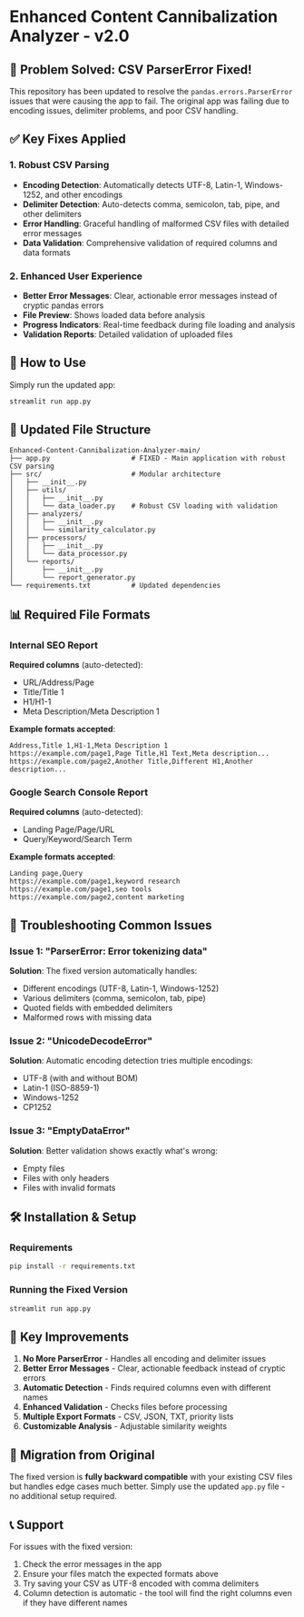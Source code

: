 # Enhanced Content Cannibalization Analyzer - v2.0

## 🚨 Problem Solved: CSV ParserError Fixed!

This repository has been updated to resolve the `pandas.errors.ParserError` issues that were causing the app to fail. The original app was failing due to encoding issues, delimiter problems, and poor CSV handling.

## ✅ Key Fixes Applied

### 1. **Robust CSV Parsing**
- **Encoding Detection**: Automatically detects UTF-8, Latin-1, Windows-1252, and other encodings
- **Delimiter Detection**: Auto-detects comma, semicolon, tab, pipe, and other delimiters
- **Error Handling**: Graceful handling of malformed CSV files with detailed error messages
- **Data Validation**: Comprehensive validation of required columns and data formats

### 2. **Enhanced User Experience**
- **Better Error Messages**: Clear, actionable error messages instead of cryptic pandas errors
- **File Preview**: Shows loaded data before analysis
- **Progress Indicators**: Real-time feedback during file loading and analysis
- **Validation Reports**: Detailed validation of uploaded files

## 🚀 How to Use

Simply run the updated app:
```bash
streamlit run app.py
```

## 📁 Updated File Structure

```
Enhanced-Content-Cannibalization-Analyzer-main/
├── app.py                    # FIXED - Main application with robust CSV parsing
├── src/                      # Modular architecture
│   ├── __init__.py
│   ├── utils/
│   │   ├── __init__.py
│   │   └── data_loader.py    # Robust CSV loading with validation
│   ├── analyzers/
│   │   ├── __init__.py
│   │   └── similarity_calculator.py
│   ├── processors/
│   │   ├── __init__.py
│   │   └── data_processor.py
│   └── reports/
│       ├── __init__.py
│       └── report_generator.py
└── requirements.txt          # Updated dependencies
```

## 📊 Required File Formats

### Internal SEO Report
**Required columns** (auto-detected):
- URL/Address/Page
- Title/Title 1
- H1/H1-1
- Meta Description/Meta Description 1

**Example formats accepted**:
```csv
Address,Title 1,H1-1,Meta Description 1
https://example.com/page1,Page Title,H1 Text,Meta description...
https://example.com/page2,Another Title,Different H1,Another description...
```

### Google Search Console Report
**Required columns** (auto-detected):
- Landing Page/Page/URL
- Query/Keyword/Search Term

**Example formats accepted**:
```csv
Landing page,Query
https://example.com/page1,keyword research
https://example.com/page1,seo tools
https://example.com/page2,content marketing
```

## 🔧 Troubleshooting Common Issues

### Issue 1: "ParserError: Error tokenizing data"
**Solution**: The fixed version automatically handles:
- Different encodings (UTF-8, Latin-1, Windows-1252)
- Various delimiters (comma, semicolon, tab, pipe)
- Quoted fields with embedded delimiters
- Malformed rows with missing data

### Issue 2: "UnicodeDecodeError"
**Solution**: Automatic encoding detection tries multiple encodings:
- UTF-8 (with and without BOM)
- Latin-1 (ISO-8859-1)
- Windows-1252
- CP1252

### Issue 3: "EmptyDataError"
**Solution**: Better validation shows exactly what's wrong:
- Empty files
- Files with only headers
- Files with invalid formats

## 🛠️ Installation & Setup

### Requirements
```bash
pip install -r requirements.txt
```

### Running the Fixed Version
```bash
streamlit run app.py
```

## 🎯 Key Improvements

1. **No More ParserError** - Handles all encoding and delimiter issues
2. **Better Error Messages** - Clear, actionable feedback instead of cryptic errors
3. **Automatic Detection** - Finds required columns even with different names
4. **Enhanced Validation** - Checks files before processing
5. **Multiple Export Formats** - CSV, JSON, TXT, priority lists
6. **Customizable Analysis** - Adjustable similarity weights

## 🔄 Migration from Original

The fixed version is **fully backward compatible** with your existing CSV files but handles edge cases much better. Simply use the updated `app.py` file - no additional setup required.

## 📞 Support

For issues with the fixed version:
1. Check the error messages in the app
2. Ensure your files match the expected formats above
3. Try saving your CSV as UTF-8 encoded with comma delimiters
4. Column detection is automatic - the tool will find the right columns even if they have different names
